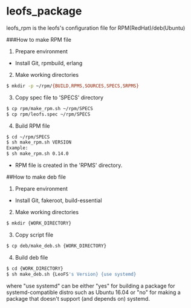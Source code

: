 leofs_package
=============

leofs_rpm is the leofs's configuration file for RPM(RedHat)/deb(Ubuntu)

###How to make RPM file

1. Prepare environment  
  * Install Git, rpmbuild, erlang  

2. Make working directories  
```bash
$ mkdir -p ~/rpm/{BUILD,RPMS,SOURCES,SPECS,SRPMS}
```

3. Copy spec file to 'SPECS' directory  
```bash
$ cp rpm/make_rpm.sh ~/rpm/SPECS  
$ cp rpm/leofs.spec ~/rpm/SPECS
```

4. Build RPM file  
```bash
$ cd ~/rpm/SPECS  
$ sh make_rpm.sh VERSION 
Example:  
$ sh make_rpm.sh 0.14.0  
``` 
  * RPM file is created in the 'RPMS' directory.

##How to make deb file

1. Prepare environment
  * Install Git, fakeroot, build-essential

2. Make working directories
```bash
$ mkdir {WORK_DIRECTORY}
 ```

3. Copy script file  
```bash
$ cp deb/make_deb.sh {WORK_DIRECTORY}
```

4. Build deb file
```bash
$ cd {WORK_DIRECTORY}
$ sh make_deb.sh {LeoFS's Version} {use systemd}
```
where "use systemd" can be either "yes" for building a package for systemd-compatible distro
such as Ubuntu 16.04 or "no" for making a package that doesn't support (and depends on) systemd.
